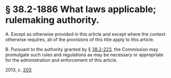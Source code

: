 # § 38.2-1886 What laws applicable; rulemaking authority.

<p>A. Except as otherwise provided in this article and except where the context otherwise requires, all of the provisions of this title apply to this article.</p><p>B. Pursuant to the authority granted by § <a href='http://law.lis.virginia.gov/vacode/38.2-223/'>38.2-223</a>, the Commission may promulgate such rules and regulations as may be necessary or appropriate for the administration and enforcement of this article.</p><p>2013, c. <a href='http://lis.virginia.gov/cgi-bin/legp604.exe?131+ful+CHAP0203'>203</a>.</p>